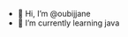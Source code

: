 - 👋 Hi, I’m @oubijjane
- 🌱 I’m currently learning java

<!---
oubijjane/oubijjane is a ✨ special ✨ repository because its `README.md` (this file) appears on your GitHub profile.
You can click the Preview link to take a look at your changes.
--->
